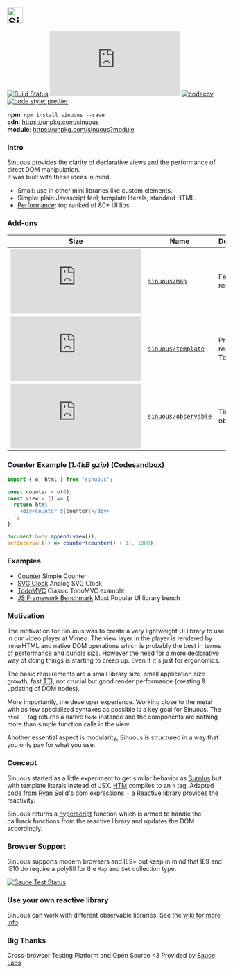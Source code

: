 # <a href="https://github.com/luwes/sinuous"><img src="https://raw.githubusercontent.com/luwes/sinuous/master/media/sinuous-logo.svg?sanitize=true" height="36" alt="Sinuous" /></a>

[![Build Status](https://img.shields.io/travis/luwes/sinuous/master.svg?style=flat-square&label=Travis+CI)](https://travis-ci.org/luwes/sinuous)
![Badge size](https://img.badgesize.io/https://unpkg.com/sinuous/dist/sinuous.min.js?compression=gzip&label=gzip&style=flat-square&v=1)
[![codecov](https://img.shields.io/codecov/c/github/luwes/sinuous.svg?style=flat-square)](https://codecov.io/gh/luwes/sinuous)
[![code style: prettier](https://img.shields.io/badge/code_style-prettier-ff69b4.svg?style=flat-square)](https://github.com/prettier/prettier)

**npm**: `npm install sinuous --save`  
**cdn**: https://unpkg.com/sinuous  
**module**: https://unpkg.com/sinuous?module

### Intro

Sinuous provides the clarity of declarative views and the performance of direct DOM manipulation.  
It was built with these ideas in mind.

- Small: use in other mini libraries like custom elements.
- Simple: plain Javascript feel; template literals, standard HTML.
- [Performance](https://rawgit.com/krausest/js-framework-benchmark/master/webdriver-ts-results/table.html): top ranked of 80+ UI libs

### Add-ons

| Size                                                                                                                                   | Name                                                  | Description           |
| -------------------------------------------------------------------------------------------------------------------------------------- | ----------------------------------------------------- | --------------------- |
| ![Badge size](https://img.badgesize.io/https://unpkg.com/sinuous/dist/map.min.js?compression=gzip&label=gzip&style=flat-square&v=1)    | [`sinuous/map`](./packages/sinuous/map)               | Fast list renderer    |
| ![Badge size](https://img.badgesize.io/https://unpkg.com/sinuous/dist/template.min.js?compression=gzip&label=gzip&style=flat-square)   | [`sinuous/template`](./packages/sinuous/template)     | Pre-rendered Template |
| ![Badge size](https://img.badgesize.io/https://unpkg.com/sinuous/dist/observable.min.js?compression=gzip&label=gzip&style=flat-square) | [`sinuous/observable`](./packages/sinuous/observable) | Tiny observable       |

### Counter Example (_1.4kB gzip_) ([Codesandbox](https://codesandbox.io/s/sinuous-counter-z6k71))

```js
import { o, html } from 'sinuous';

const counter = o(0);
const view = () => {
  return html`
    <div>Counter ${counter}</div>
  `;
};

document.body.append(view());
setInterval(() => counter(counter() + 1), 1000);
```

### Examples

- [Counter](https://codesandbox.io/s/sinuous-counter-z6k71) Simple Counter
- [SVG Clock](https://sinuous.netlify.com/examples/clock/) Analog SVG Clock
- [TodoMVC](https://github.com/luwes/sinuous-todomvc) Classic TodoMVC example
- [JS Framework Benchmark](https://github.com/krausest/js-framework-benchmark/blob/master/frameworks/keyed/sinuous/src/main.js) Most Popular UI library bench

### Motivation

The motivation for Sinuous was to create a very lightweight UI library to use in our video player at Vimeo. The view layer in the player is rendered by innerHTML and native DOM operations which is probably the best in terms of performance and bundle size. However the need for a more declarative way of doing things is starting to creep up. Even if it's just for ergonomics.

The basic requirements are a small library size, small application size growth, fast <abbr title="Time to interactive">TTI</abbr>, not crucial but good render performance (creating & updating of DOM nodes).

More importantly, the developer experience. Working close to the metal with as few specialized syntaxes as possible is a key goal for Sinuous. The ` html`` ` tag returns a native `Node` instance and the components are nothing more than simple function calls in the view.

Another essential aspect is modularity, Sinuous is structured in a way that you only pay for what you use.

### Concept

Sinuous started as a little experiment to get similar behavior as [Surplus](https://github.com/adamhaile/surplus) but with template literals instead of JSX.
[HTM](https://github.com/developit/htm) compiles to an `h` tag. Adapted code from [Ryan Solid](https://github.com/ryansolid/babel-plugin-jsx-dom-expressions)'s dom expressions + a Reactive library provides the reactivity.

Sinuous returns a [hyperscript](https://github.com/hyperhype/hyperscript) function which is armed to handle the callback functions from the reactive library and updates the DOM accordingly.

### Browser Support

Sinuous supports modern browsers and IE9+ but keep in mind that IE9 and IE10 do require a polyfill for the `Map` and `Set` collection type.

[![Sauce Test Status](https://saucelabs.com/browser-matrix/sinuous.svg)](https://saucelabs.com/u/sinuous)

### Use your own reactive library

Sinuous can work with different observable libraries. See the [wiki for more info](https://github.com/luwes/sinuous/wiki/Choose-your-own-reactive-library).

### Big Thanks

Cross-browser Testing Platform and Open Source <3 Provided by [Sauce Labs][homepage]

[homepage]: https://saucelabs.com
